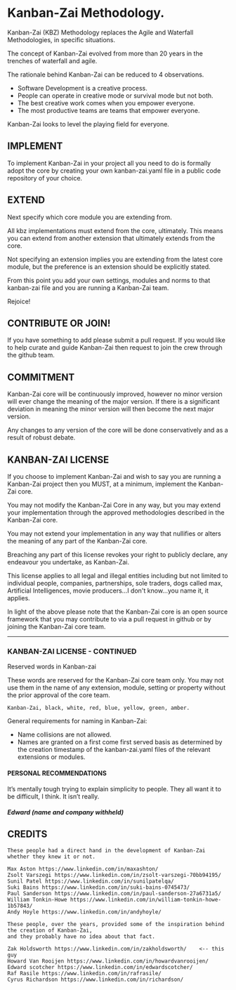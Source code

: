 # Kanban-Zai Methodology.

Kanban-Zai (KBZ) Methodology replaces the Agile and Waterfall Methodologies, in specific situations.

The concept of Kanban-Zai evolved from more than 20 years in the trenches of waterfall and agile.

The rationale behind Kanban-Zai can be reduced to 4 observations.

* Software Development is a creative process.
* People can operate in creative mode or survival mode but not both.
* The best creative work comes when you empower everyone.  
* The most productive teams are teams that empower everyone.

Kanban-Zai looks to level the playing field for everyone.

## IMPLEMENT

To implement Kanban-Zai in your project all you need to do is formally adopt the core by creating your own 
kanban-zai.yaml file in a public code repository of your choice.

## EXTEND

Next specify which core module you are extending from.  

All kbz implementations must extend from the core, ultimately.  This means you can extend from another extension that 
ultimately extends from the core. 

Not specifying an extension implies you are extending from the latest core module, but the preference is an extension 
should be explicitly stated.

From this point you add your own settings, modules and norms to that kanban-zai file and you are running a Kanban-Zai 
team.

Rejoice!

## CONTRIBUTE OR JOIN!

If you have something to add please submit a pull request. If you would like to help curate and guide Kanban-Zai then
 request to join the crew through the github team.

## COMMITMENT

Kanban-Zai core will be continuously improved, however no minor version will ever change the meaning of the major 
version.  If there is a significant deviation in meaning the minor version will then become the next major version.

Any changes to any version of the core will be done conservatively and as a result of robust debate.

## KANBAN-ZAI LICENSE

If you choose to implement Kanban-Zai and wish to say you are running a Kanban-Zai project then you MUST, at a minimum, 
implement the Kanban-Zai core.

You may not modify the Kanban-Zai Core in any way, but you may extend your implementation through the 
approved methodologies described in the Kanban-Zai core.

You may not extend your implementation in any way that nullifies or alters the meaning of any part of the Kanban-Zai core.

Breaching any part of this license revokes your right to publicly declare, any endeavour you undertake, as Kanban-Zai.

This license applies to all legal and illegal entities including but not limited to individual people, companies, 
partnerships, sole traders, dogs called max, Artificial Intelligences, movie producers...I don't know...you name it, 
it applies.

In light of the above please note that the Kanban-Zai core is an open source framework that you may contribute to via 
a pull request in github or by joining the Kanban-Zai core team.

---

### KANBAN-ZAI LICENSE  - CONTINUED

Reserved words in Kanban-zai

These words are reserved for the Kanban-Zai core team only.  You may not use them in the name of any extension,
module, setting or property without the prior approval of the core team.

    Kanban-Zai, black, white, red, blue, yellow, green, amber.

General requirements for naming in Kanban-Zai:

* Name collisions are not allowed. 
* Names are granted on a first come first served basis as determined by the  creation timestamp of the kanban-zai.yaml 
files of the relevant extensions or modules.


#### PERSONAL RECOMMENDATIONS

It’s mentally tough trying to explain simplicity to people. 
They all want it to be difficult, I think. It isn’t really.

##### Edward (name and company withheld)


## CREDITS

    These people had a direct hand in the development of Kanban-Zai whether they knew it or not.
    
    Max Aston https://www.linkedin.com/in/maxashton/
    Zsolt Varszegi https://www.linkedin.com/in/zsolt-varszegi-70bb94195/
    Sunil Patel https://www.linkedin.com/in/sunilpatelqa/
    Suki Bains https://www.linkedin.com/in/suki-bains-0745473/
    Paul Sanderson https://www.linkedin.com/in/paul-sanderson-27a6731a5/
    William Tonkin-Howe https://www.linkedin.com/in/william-tonkin-howe-1b57843/
    Andy Hoyle https://www.linkedin.com/in/andyhoyle/
    
    These people, over the years, provided some of the inspiration behind the creation of Kanban-Zai,
    and they probably have no idea about that fact.
    
    Zak Holdsworth https://www.linkedin.com/in/zakholdsworth/    <-- this guy
    Howard Van Rooijen https://www.linkedin.com/in/howardvanrooijen/
    Edward scotcher https://www.linkedin.com/in/edwardscotcher/
    Raf Rasile https://www.linkedin.com/in/rafrasile/
    Cyrus Richardson https://www.linkedin.com/in/richardson/
